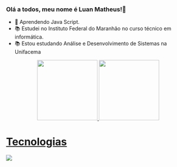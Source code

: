 ### Olá a todos, meu nome é Luan Matheus!👋

- 🌱 Aprendendo Java Script.
- 📚 Estudei no Instituto Federal do Maranhão no curso técnico em informática.
- 📚 Estou estudando Análise e Desenvolvimento de Sistemas na Unifacema

<div align="center">
  <a href="https://github.com/LuanMFC">
  <img height="165em" src="https://github-readme-stats.vercel.app/api?username=LuanMFC&show_icons=true&theme=algolia&count_private=true&include_al_commits=true"/>
  <img height="165em" src="https://github-readme-stats.vercel.app/api/top-langs/?username=LuanMFC&layout=compact&langs_count=7&theme=algolia"/>
</div>
  
 
  <h1>Tecnologias</h1>
<p align="left">
    <img src="https://skillicons.dev/icons?i=react,js,html,css,sass"/>
</p>
 
  #
